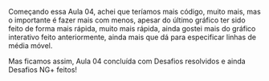 Começando essa Aula 04, achei que teríamos mais código, muito mais, mas o importante é fazer mais com menos, apesar do último gráfico ter sido feito de forma mais rápida, muito mais rápida, ainda gostei mais do gráfico interativo feito anteriormente, ainda mais que dá para especificar linhas de média móvel.

Mas ficamos assim, Aula 04 concluída com Desafios resolvidos e ainda Desafios NG+ feitos!